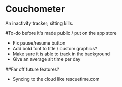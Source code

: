 Couchometer
===========

An inactivity tracker; sitting kills.

#To-do before it's made public / put on the app store

* Fix pause/resume button
* Add bold font to title / custom graphics?
* Make sure it is able to track in the background
* Give an average sit time per day

##Far off future features?
* Syncing to the cloud like rescuetime.com
